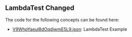 ## LambdaTest Changed

The code for the following concepts can be found here: 

- [V9WhpYaeul8dOqdjwmE5L9.json](V9WhpYaeul8dOqdjwmE5L9.json): LambdaTest Example
